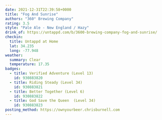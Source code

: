 ```yaml
---
date: 2021-12-31T22:39:58+0000
title: "Fog And Sunrise"
authors: "360° Brewing Company"
rating: 3.5
style: "Pale Ale - New England / Hazy"
drink_of: https://untappd.com/b/3600-brewing-company-fog-and-sunrise/
checkin:
  title: Untappd at Home
  lat: 34.235
  long: -77.948
weather:
  summary: Clear
  temperature: 17.35
badges:
  - title: Verified Adventure (Level 13)
    id: 930883820
  - title: Riding Steady (Level 34)
    id: 930883821
  - title: Better Together (Level 6)
    id: 930883822
  - title: God Save the Queen  (Level 34)
    id: 930883823
posting_method: https://ownyourbeer.chrisburnell.com
---
```

